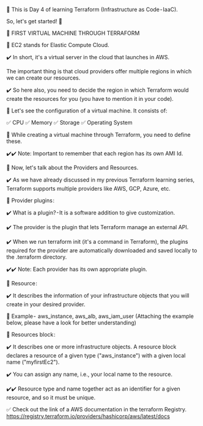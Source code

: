 🔖 This is Day 4 of learning Terraform (Infrastructure as Code - IaaC).

So, let's get started! 🔰

📌 FIRST VIRTUAL MACHINE THROUGH TERRAFORM

🔖 EC2 stands for Elastic Compute Cloud.

✔️ In short, it's a virtual server in the cloud that launches in AWS.

The important thing is that cloud providers offer multiple regions in which we can create our resources.

✔️ So here also, you need to decide the region in which Terraform would create the resources for you (you have to mention it in your code).

📌 Let's see the configuration of a virtual machine. It consists of:

✅ CPU
✅ Memory
✅ Storage
✅ Operating System

🔖 While creating a virtual machine through Terraform, you need to define these.

✔️✔️ Note: Important to remember that each region has its own AMI Id.

📌 Now, let's talk about the Providers and Resources.

✔️ As we have already discussed in my previous Terraform learning series, Terraform supports multiple providers like AWS, GCP, Azure, etc.

📌 Provider plugins :

✔️ What is a plugin? - It is a software addition to give customization.

✔️ The provider is the plugin that lets Terraform manage an external API.

✔️ When we run terraform init (it's a command in Terraform), the plugins required for the provider are automatically downloaded and saved locally to the .terraform directory.


✔️✔️ Note: Each provider has its own appropriate plugin.

📌 Resource :

✔️ It describes the information of your infrastructure objects that you will create in your desired provider.

🔖 Example -  aws_instance, aws_alb, aws_iam_user (Attaching the example below, please have a look for better understanding)

📌 Resources block :

✔️ It describes one or more infrastructure objects. A resource block declares a resource of a given type ("aws_instance") with a given local name ("myfirstEc2").



✔️ You can assign any name, i.e., your local name to the resource.

✔️✔️ Resource type and name together act as an identifier for a given resource, and so it must be unique.

✅ Check out the link of a AWS documentation in the terraform Registry.
https://registry.terraform.io/providers/hashicorp/aws/latest/docs